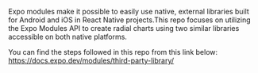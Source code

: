 Expo modules make it possible to easily use native, external libraries built for Android and iOS in React Native projects.This repo focuses on utilizing the Expo Modules API to create radial charts using two similar libraries accessible on both native platforms.

You can find the steps followed in this repo from this link below:
https://docs.expo.dev/modules/third-party-library/
